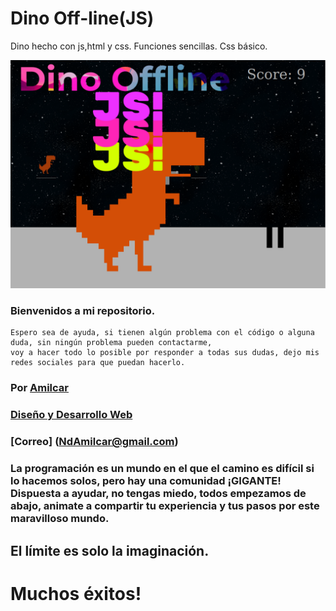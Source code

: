 # Dino Off-line(JS)
Dino hecho con js,html y css.
Funciones sencillas.
Css básico.

![dino](https://github.com/NdAmilcar/Dino-Off-line/blob/main/img/DInoJs.png)




### Bienvenidos a mi repositorio.
    Espero sea de ayuda, si tienen algún problema con el código o alguna duda, sin ningún problema pueden contactarme,
    voy a hacer todo lo posible por responder a todas sus dudas, dejo mis redes sociales para que puedan hacerlo.



### Por [Amilcar](https://www.instagram.com/ndamilcar/?hl=es)
### [Diseño y Desarrollo Web](http://www.NdAdventure.com)
### [Correo] (NdAmilcar@gmail.com)

### La programación es un mundo en el que el camino es difícil si lo hacemos solos, pero hay una comunidad ¡GIGANTE! Dispuesta a ayudar, no tengas miedo, todos empezamos de abajo, animate a compartir tu experiencia y tus pasos por este maravilloso mundo.
  

## El límite es solo la imaginación.

 # Muchos éxitos!
